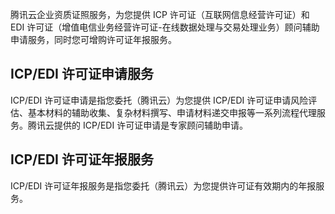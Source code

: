 腾讯云企业资质证照服务，为您提供 ICP 许可证（互联网信息经营许可证）和 EDI 许可证（增值电信业务经营许可证-在线数据处理与交易处理业务）顾问辅助申请服务，同时您可增购许可证年报服务。

## ICP/EDI 许可证申请服务
ICP/EDI 许可证申请是指您委托（腾讯云）为您提供 ICP/EDI 许可证申请风险评估、基本材料的辅助收集、复杂材料撰写、申请材料递交申报等一系列流程代理服务。腾讯云提供的 ICP/EDI 许可证申请是专家顾问辅助申请。

## ICP/EDI 许可证年报服务
ICP/EDI 许可证年报服务是指您委托（腾讯云）为您提供许可证有效期内的年报服务。
